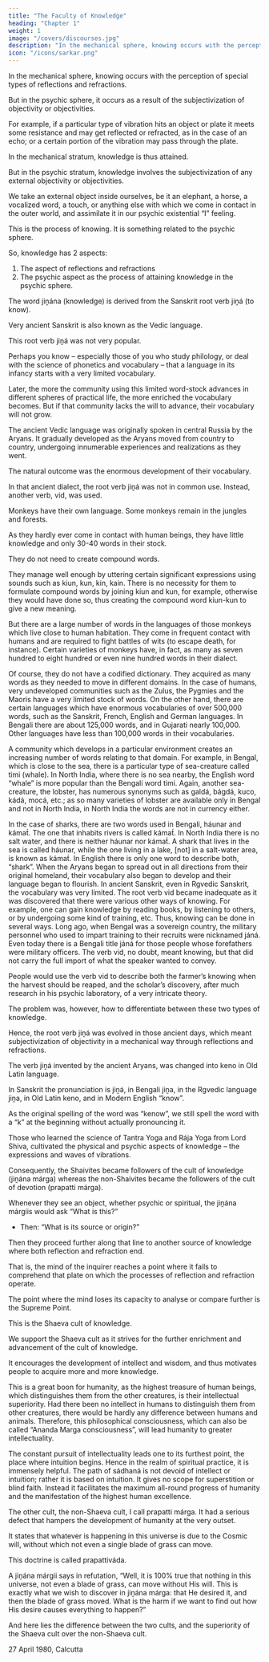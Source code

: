 ```yaml
---
title: "The Faculty of Knowledge"
heading: "Chapter 1"
weight: 1
image: "/covers/discourses.jpg"
description: "In the mechanical sphere, knowing occurs with the perception of special types of reflections and refractions."
icon: "/icons/sarkar.png"
---
```



In the mechanical sphere, knowing occurs with the perception of special types of reflections and refractions. 

But in the psychic sphere, it occurs as a result of the subjectivization of objectivity or objectivities.

For example, if a particular type of vibration hits an object or plate it meets some resistance and may get reflected or refracted, as in the case of an echo; or a certain portion of the vibration may pass through the plate. 

In the mechanical stratum, knowledge is thus attained. 

But in the psychic stratum, knowledge involves the subjectivization of any external objectivity or objectivities.

We take an external object inside ourselves, be it an elephant, a horse, a vocalized word, a touch, or anything else with which we come in contact in the outer world, and assimilate it in our psychic existential “I” feeling. 

This is the process of knowing. It is something related to the psychic sphere. 

So, knowledge has 2 aspects:

1. The aspect of reflections and refractions
2. The psychic aspect as the process of attaining knowledge in the psychic sphere.

The word jiṋána (knowledge) is derived from the Sanskrit root verb jiṋá (to know).

Very ancient Sanskrit is also known as the Vedic language. 

This root verb jiṋá was not very popular.

Perhaps you know – especially those of you who study philology, or deal with the science of phonetics and vocabulary – that a language in its infancy starts with a very limited vocabulary. 

Later, the more the community using this limited word-stock advances in different spheres of practical life, the more enriched the vocabulary becomes. But if that community lacks the will to advance, their vocabulary will not grow.

The ancient Vedic language was originally spoken in central Russia by the Aryans. It gradually developed as the Aryans moved from country to country, undergoing innumerable experiences and realizations as they went. 

The natural outcome was the enormous development of their vocabulary. 

In that ancient dialect, the root verb jiṋá was not in common use. Instead, another verb, vid, was used.

<!-- I have just said that as a community passes through various phases in different spheres of life, its collection of words simultaneously increases.  -->

Monkeys have their own language. Some monkeys remain in the jungles and forests.

As they hardly ever come in contact with human beings, they have little knowledge and only 30-40 words in their stock. 

They do not need to create compound words. 

They manage well enough by uttering certain significant expressions using sounds such as kiun, kun, kin, kain. There is no necessity for them to formulate compound words by joining kiun and kun, for example, otherwise they would have done so, thus creating the compound word kiun-kun to give a new meaning. 

But there are a large number of words in the languages of those monkeys which live close to human habitation. They come in frequent contact with humans and are required to fight battles of wits (to escape death, for instance). Certain varieties of monkeys have, in fact, as many as seven hundred to eight hundred or even nine hundred words in their dialect. 

Of course, they do not have a codified dictionary. They acquired as many words as they needed to move in different domains. In the case of humans, very undeveloped communities such as the Zulus, the Pygmies and the Maoris have a very limited stock of words. On the other hand, there are certain languages which have enormous vocabularies of over 500,000 words, such as the Sanskrit, French, English and German languages. In Bengali there are about 125,000 words, and in Gujarati nearly 100,000. Other languages have less than 100,000 words in their vocabularies.

A community which develops in a particular environment creates an increasing number of words relating to that domain. For example, in Bengal, which is close to the sea, there is a particular type of sea-creature called timi (whale). In North India, where there is no sea nearby, the English word “whale” is more popular than the Bengali word timi. Again, another sea-creature, the lobster, has numerous synonyms such as galdá, bágdá, kuco, kádá, mocá, etc.; as so many varieties of lobster are available only in Bengal and not in North India, in North India the words are not in currency either.

In the case of sharks, there are two words used in Bengali, háunar and kámat́. The one that inhabits rivers is called kámat́. In North India there is no salt water, and there is neither háunar nor kámat́. A shark that lives in the sea is called háunar, while the one living in a lake, [not] in a salt-water area, is known as kámat́. In English there is only one word to describe both, “shark”.
When the Aryans began to spread out in all directions from their original homeland, their vocabulary also began to develop and their language began to flourish. In ancient Sanskrit, even in Rgvedic Sanskrit, the vocabulary was very limited. The root verb vid became inadequate as it was discovered that there were various other ways of knowing. For example, one can gain knowledge by reading books, by listening to others, or by undergoing some kind of training, etc. Thus, knowing can be done in several ways. Long ago, when Bengal was a sovereign country, the military personnel who used to impart training to their recruits were nicknamed jáná. Even today there is a Bengali title jáná for those people whose forefathers were military officers. The verb vid, no doubt, meant knowing, but that did not carry the full import of what the speaker wanted to convey. 

People would use the verb vid to describe both the farmer’s knowing when the harvest should be reaped, and the scholar’s discovery, after much research in his psychic laboratory, of a very intricate theory. 

The problem was, however, how to differentiate between these two types of knowledge.

Hence, the root verb jiṋá was evolved in those ancient days, which meant subjectivization of objectivity in a mechanical way through reflections and refractions. 

The verb jiṋá invented by the ancient Aryans, was changed into keno in Old Latin language.

In Sanskrit the pronunciation is jiṋá, in Bengali jiṋa, in the Rgvedic language jiṋa, in Old Latin keno, and in Modern English “know”. 

As the original spelling of the word was “kenow”, we still spell the word with a “k” at the beginning without actually pronouncing it.

Those who learned the science of Tantra Yoga and Rája Yoga from Lord Shiva, cultivated the physical and psychic aspects of knowledge – the expressions and waves of vibrations. 

Consequently, the Shaivites became followers of the cult of knowledge (jiṋána márga) whereas the non-Shaivites became the followers of the cult of devotion (prapatti márga).


Whenever they see an object, whether psychic or spiritual, the jiṋána márgiis would ask “What is this?” 
- Then: “What is its source or origin?”

Then they proceed further along that line to another source of knowledge where both reflection and refraction end. 

That is, the mind of the inquirer reaches a point where it fails to comprehend that plate on which the processes of reflection and refraction operate. 

The point where the mind loses its capacity to analyse or compare further is the Supreme Point. 

This is the Shaeva cult of knowledge. 

We support the Shaeva cult as it strives for the further enrichment and advancement of the cult of knowledge.

It encourages the development of intellect and wisdom, and thus motivates people to acquire more and more knowledge.

This is a great boon for humanity, as the highest treasure of human beings, which distinguishes them from the other creatures, is their intellectual superiority. Had there been no intellect in humans to distinguish them from other creatures, there would be hardly any difference between humans and animals. Therefore, this philosophical consciousness, which can also be called “Ananda Marga consciousness”, will lead humanity to greater intellectuality. 

The constant pursuit of intellectuality leads one to its furthest point, the place where intuition begins. Hence in the realm of spiritual practice, it is immensely helpful. The path of sádhaná is not devoid of intellect or intuition; rather it is based on intuition. It gives no scope for superstition or blind faith. Instead it facilitates the maximum all-round progress of humanity and the manifestation of the highest human excellence.

The other cult, the non-Shaeva cult, I call prapatti márga. It had a serious defect that hampers the development of humanity at the very outset. 

It states that whatever is happening in this universe is due to the Cosmic will, without which not even a single blade of grass can move. 

This doctrine is called prapattiváda. 

A jiṋána márgii says in refutation, “Well, it is 100% true that nothing in this universe, not even a blade of grass, can move without His will. This is exactly what we wish to discover in jiṋána márga: that He desired it, and then the blade of grass moved. What is the harm if we want to find out how His desire causes everything to happen?” 

And here lies the difference between the two cults, and the superiority of the Shaeva cult over the non-Shaeva cult.

27 April 1980, Calcutta


